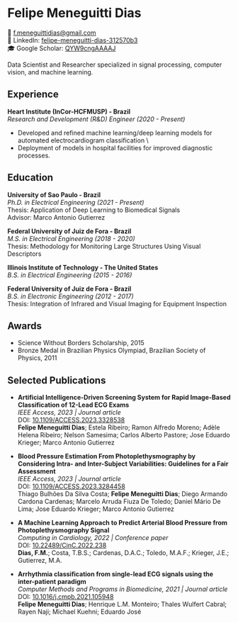 # Felipe Meneguitti Dias

📧 [f.meneguittidias@gmail.com](mailto:f.meneguittidias@gmail.com)  
🔗 LinkedIn: [felipe-meneguitti-dias-312570b3](https://www.linkedin.com/in/felipe-meneguitti-dias-312570b3)  
🎓 Google Scholar: [QYW9cngAAAAJ](https://scholar.google.com.br/citations?user=QYW9cngAAAAJ&hl=en)

Data Scientist and Researcher specialized in signal processing, computer vision, and machine learning.

## Experience
**Heart Institute (InCor-HCFMUSP) - Brazil**  
*Research and Development (R&D) Engineer (2020 - Present)*  
- Developed and refined machine learning/deep learning models for automated electrocardiogram classification \
- Deployment of models in hospital facilities for improved diagnostic processes.


## Education
**University of Sao Paulo - Brazil**  
*Ph.D. in Electrical Engineering (2021 - Present)*  
Thesis: Application of Deep Learning to Biomedical Signals  
Advisor: Marco Antonio Gutierrez 

**Federal University of Juiz de Fora - Brazil**  
*M.S. in Electrical Engineering (2018 - 2020)*  
Thesis: Methodology for Monitoring Large Structures Using Visual Descriptors  

**Illinois Institute of Technology - The United States**  
*B.S. in Electrical Engineering (2015 - 2016)*  

**Federal University of Juiz de Fora - Brazil**  
*B.S. in Electronic Engineering (2012 - 2017)*  
Thesis: Integration of Infrared and Visual Imaging for Equipment Inspection  

## Awards
- Science Without Borders Scholarship, 2015
- Bronze Medal in Brazilian Physics Olympiad, Brazilian Society of Physics, 2011

## Selected Publications
- **Artificial Intelligence-Driven Screening System for Rapid Image-Based Classification of 12-Lead ECG Exams** \
  *IEEE Access, 2023 | Journal article*  
  DOI: [10.1109/ACCESS.2023.3328538](https://doi.org/10.1109/ACCESS.2023.3328538)  
  **Felipe Meneguitti Dias**; Estela Ribeiro; Ramon Alfredo Moreno; Adèle Helena Ribeiro; Nelson Samesima; Carlos Alberto Pastore; Jose Eduardo Krieger; Marco Antonio Gutierrez

- **Blood Pressure Estimation From Photoplethysmography by Considering Intra- and Inter-Subject Variabilities: Guidelines for a Fair Assessment**  
  *IEEE Access, 2023 | Journal article*  
  DOI: [10.1109/ACCESS.2023.3284458](https://doi.org/10.1109/ACCESS.2023.3284458)  
  Thiago Bulhões Da Silva Costa; **Felipe Meneguitti Dias**; Diego Armando Cardona Cardenas; Marcelo Arruda Fiuza De Toledo; Daniel Mário De Lima; Jose Eduardo Krieger; Marco Antonio Gutierrez

- **A Machine Learning Approach to Predict Arterial Blood Pressure from Photoplethysmography Signal**  
  *Computing in Cardiology, 2022 | Conference paper*  
  DOI: [10.22489/CinC.2022.238](https://doi.org/10.22489/CinC.2022.238)  
  **Dias, F.M.**; Costa, T.B.S.; Cardenas, D.A.C.; Toledo, M.A.F.; Krieger, J.E.; Gutierrez, M.A.

- **Arrhythmia classification from single-lead ECG signals using the inter-patient paradigm**  
  *Computer Methods and Programs in Biomedicine, 2021 | Journal article*  
  DOI: [10.1016/j.cmpb.2021.105948](https://doi.org/10.1016/j.cmpb.2021.105948)  
  **Felipe Meneguitti Dias**; Henrique L.M. Monteiro; Thales Wulfert Cabral; Rayen Naji; Michael Kuehni; Eduardo José